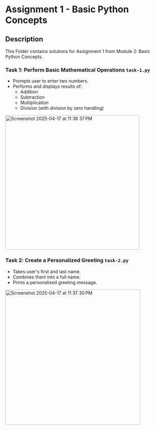 # Assignment 1 - Basic Python Concepts

## Description

This Folder contains solutions for Assignment 1 from 
Module 2: Basic Python Concepts.

### Task 1: Perform Basic Mathematical Operations `task-1.py`
- Prompts user to enter two numbers.
- Performs and displays results of:
  - Addition
  - Subtraction
  - Multiplication
  - Division (with division by zero handling)
<img width="422" alt="Screenshot 2025-04-17 at 11 36 37 PM" src="https://github.com/user-attachments/assets/355ed14d-8434-4e3c-bfb7-37f3fea851d5" />

### Task 2: Create a Personalized Greeting  `task-2.py`
- Takes user's first and last name.
- Combines them into a full name.
- Prints a personalized greeting message.
<img width="424" alt="Screenshot 2025-04-17 at 11 37 30 PM" src="https://github.com/user-attachments/assets/bca4add0-72e8-4b44-8474-f78828bde141" />
